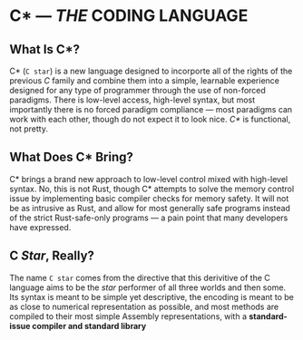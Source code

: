 # C\* — *THE* CODING LANGUAGE
## What Is C\*?

C\* (`C star`) is a new language designed to incorporte all of the rights of the previous *C* family and combine them into a simple, learnable experience designed for any type of programmer through the use of non-forced paradigms. There is low-level access, high-level syntax, but most importantly there is no forced paradigm compliance — most paradigms can work with each other, though do not expect it to look nice. *C\** is functional, not pretty.

## What Does C\* Bring?

C\* brings a brand new approach to low-level control mixed with high-level syntax. No, this is not Rust, though C\* attempts to solve the memory control issue by implementing basic compiler checks for memory safety. It will not be as intrusive as Rust, and allow for most generally safe programs instead of the strict Rust-safe-only programs &mdash; a pain point that many developers have expressed.

## C ***Star***, Really?
The name `C star` comes from the directive that this derivitive of the C language aims to be the *star* performer of all three worlds and then some. Its syntax is meant to be simple yet descriptive, the encoding is meant to be as close to numerical representation as possible, and most methods are compiled to their most simple Assembly representations, with a **standard-issue compiler and standard library**

